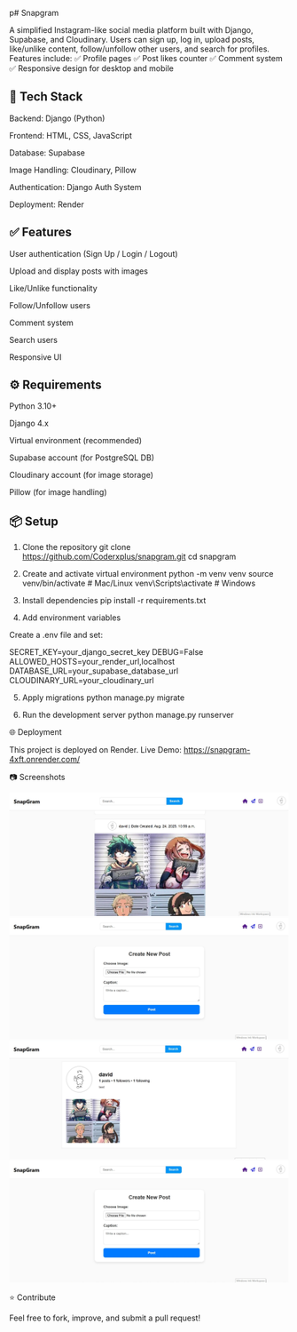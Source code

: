 p# Snapgram

A simplified Instagram-like social media platform built with Django, Supabase, and Cloudinary. Users can sign up, log in, upload posts, like/unlike content, follow/unfollow other users, and search for profiles. Features include:
✅ Profile pages
✅ Post likes counter
✅ Comment system
✅ Responsive design for desktop and mobile

## 🚀 Tech Stack

Backend: Django (Python)

Frontend: HTML, CSS, JavaScript

Database: Supabase

Image Handling: Cloudinary, Pillow

Authentication: Django Auth System

Deployment: Render

## ✅ Features

User authentication (Sign Up / Login / Logout)

Upload and display posts with images

Like/Unlike functionality

Follow/Unfollow users

Comment system

Search users

Responsive UI

## ⚙️ Requirements

Python 3.10+

Django 4.x

Virtual environment (recommended)

Supabase account (for PostgreSQL DB)

Cloudinary account (for image storage)

Pillow (for image handling)

## 📦 Setup
1. Clone the repository
git clone https://github.com/Coderxplus/snapgram.git
cd snapgram

2. Create and activate virtual environment
python -m venv venv
source venv/bin/activate  # Mac/Linux
venv\Scripts\activate     # Windows

3. Install dependencies
pip install -r requirements.txt

4. Add environment variables

Create a .env file and set:

SECRET_KEY=your_django_secret_key
DEBUG=False
ALLOWED_HOSTS=your_render_url,localhost
DATABASE_URL=your_supabase_database_url
CLOUDINARY_URL=your_cloudinary_url

5. Apply migrations
python manage.py migrate

6. Run the development server
python manage.py runserver

🌐 Deployment

This project is deployed on Render.
Live Demo: https://snapgram-4xft.onrender.com/

📷 Screenshots

![alt text](screenshots/home.png)
![alt text](screenshots/post_page.png)
![alt text](screenshots/profile_page.png)
![alt text](screenshots/search_functionality.png)

⭐ Contribute

Feel free to fork, improve, and submit a pull request!